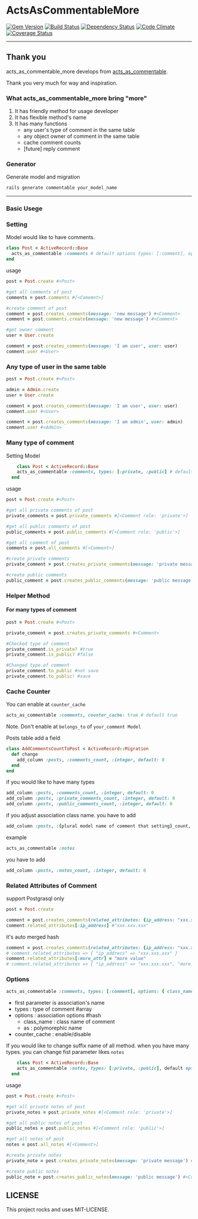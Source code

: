 # ActsAsCommentableMore

[![Gem Version](https://badge.fury.io/rb/acts_as_commentable_more.svg)](http://badge.fury.io/rb/acts_as_commentable_more)
[![Build Status](https://travis-ci.org/piya23300/acts_as_commentable_more.svg)](https://travis-ci.org/piya23300/acts_as_commentable_more)
[![Dependency Status](https://gemnasium.com/piya23300/acts_as_commentable_more.svg)](https://gemnasium.com/piya23300/acts_as_commentable_more)
[![Code Climate](https://codeclimate.com/github/piya23300/acts_as_commentable_more/badges/gpa.svg)](https://codeclimate.com/github/piya23300/acts_as_commentable_more)
[![Coverage Status](https://coveralls.io/repos/piya23300/acts_as_commentable_more/badge.svg)](https://coveralls.io/r/piya23300/acts_as_commentable_more)

---
## Thank you
acts_as_commentable_more develops from [acts_as_commentable](https://github.com/jackdempsey/acts_as_commentable).

Thank you very much for way and inspiration.

### What acts_as_commentable_more bring "more"
1. It has friendly method for usage developer
2. It has flexible method's name
3. It has many functions
    * any user's type of comment in the same table
    * any object owner of comment in the same table
    * cache comment counts
    * [future] reply comment


### Generator

Generate model and migration
```ruby
rails generate commentable your_model_name
```
---

### Basic Usege
### Setting
Model would like to have comments.

```ruby
class Post < ActiveRecord::Base
  acts_as_commentable :comments # default options types: [:comment], options: { class_name: 'Comment', as: :commentable }, counter_cache: :true
end
```

usage
```ruby
post = Post.create #<Post>

#get all comments of post
comments = post.comments #[<Comemnt>]

#create comment of post
comment = post.creates_comments(message: 'new message') #<Comment>
comment = post.comments.create(message: 'new message') #<Comment>

#get owner comment
user = User.create

comment = post.creates_comments(message: 'I am user', user: user)
comment.user #<User>

```

### Any type of user in the same table
```ruby
post = Post.create #<Post>

admin = Admin.create
user = User.create

comment = post.creates_comments(message: 'I am user', user: user)
comment.user #<User>

comment = post.creates_comments(message: 'I am admin', user: admin)
comment.user #<Admin>

```

### Many type of comment
Setting Model
```ruby
    class Post < ActiveRecord::Base
    acts_as_commentable :comments, types: [:private, :public] # default options: { class_name: 'Comment', as: :commentable }
  end
```

usage
```ruby
post = Post.create #<Post>

#get all private comments of post
private_comments = post.private_comments #[<Comment role: 'private'>]

#get all public comments of post
public_comments = post.public_comments #[<Comment role: 'public'>]

#get all comment of post
comments = post.all_comments #[<Comment>]

#create private comments
private_comment = post.creates_private_comments(message: 'private message') #<Comment role: 'private'>

#create public comments
public_comment = post.creates_public_comments(message: 'public message') #<Comment role: 'public'>

```

### Helper Method

#### For many types of comment
```ruby
post = Post.create #<Post>

private_comment = post.creates_private_comments #<Comment>

#Checked type of comment
private_comment.is_private? #true
private_comment.is_public? #false

#Changed type of comment
private_comment.to_public #not save
private_comment.to_public! #save
```

### Cache Counter
You can enable at ```counter_cache```
```ruby
acts_as_commentable :comments, counter_cache: true # default true
```
Note. Don't enable at ```belongs_to``` of ```your_comment Model```

Posts table add a field
```ruby
class AddCommentsCountToPost < ActiveRecord::Migration
  def change
    add_column :posts, :comments_count, :integer, default: 0
  end
end
```

if you would like to have many types
```ruby
add_column :posts, :comments_count, :integer, default: 0
add_column :posts, :private_comments_count, :integer, default: 0
add_column :posts, :public_comments_count, :integer, default: 0
```

if you adjust association class name. you have to add
```ruby
add_column :posts, :{plural model name of comment that setting}_count, :integer, default: 0
```
example
```ruby
acts_as_commentable :notes
```
you have to add
```ruby
add_column :posts, :notes_count, :integer, default: 0
```

### Related Attributes of Comment
support Postgrasql only
```ruby
post = Post.create

comment = post.creates_comments(related_attributes: {ip_address: "xxx.xxx.xxx"})
comment.related_attributes[:ip_address] #"xxx.xxx.xxx"
```

it's auto merged hash
```ruby
comment = post.creates_comments(related_attributes: {ip_address: "xxx.xxx.xxx"})
# comment.related_attributes => { "ip_address" => "xxx.xxx.xxx" }
comment.related_attributes[:more_attr] = "more value"
# comment.related_attributes => { "ip_address" => "xxx.xxx.xxx", "more_attr" => "more value" }
```

### Options
```ruby
acts_as_commentable :comments, types: [:comment], options: { class_name: 'Comment', as: :commentable }, counter_cache: true
```

- first parameter is association's name
- types : type of comment #array
- options : association options #hash
    - class_name : class name of comment
    - as : polymorephic name
- counter_cache : enable/disable


If you would like to change suffix name of all method.
when you have many types. you can change fist parameter likes `notes`

```ruby
    class Post < ActiveRecord::Base
    acts_as_commentable :notes, types: [:private, :public], default options: { class_name: 'Comment', as: :commentable }
  end
```

usage
```ruby
post = Post.create #<Post>

#get all private notes of post
private_notes = post.private_notes #[<Comment role: 'private'>]

#get all public notes of post
public_notes = post.public_notes #[<Comment role: 'public'>]

#get all notes of post
notes = post.all_notes #[<Comment>]

#create private notes
private_note = post.creates_private_notes(message: 'private message') #<Comment role: 'private'>

#create public notes
public_note = post.creates_public_notes(message: 'public message') #<Comment role: 'public'>

```


## LICENSE
This project rocks and uses MIT-LICENSE.
